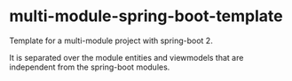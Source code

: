 # multi-module-spring-boot-template
Template for a multi-module project with spring-boot 2.

It is separated over the module entities and viewmodels that are independent from the spring-boot modules.
